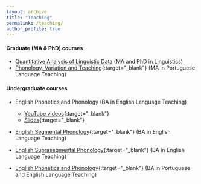 ```yaml
---
layout: archive
title: "Teaching"
permalink: /teaching/
author_profile: true
---
```


#### Graduate (MA \& PhD) courses
- [Quantitative Analysis of Linguistic Data](https://ronaldolimajr.github.io/quant-data-analysis) (MA and PhD in Linguistics)
- [Phonology, Variation and Teaching](http://ronaldolimajr.github.io/files/FonVarEns2021.1.pdf){:target="_blank"} (MA in Portuguese Language Teaching)


#### Undergraduate courses
- English Phonetics and Phonology (BA in English Language Teaching)
    + [YouTube videos](https://youtube.com/playlist?list=PLzkA7H-mNfYjuQEAm5NPRdMtfdrF4mdJw){:target="_blank"}
    + [Slides](https://github.com/ronaldolimajr/englishPhonPhon){:target="_blank"}

- [English Segmental Phonology](http://ronaldolimajr.github.io/files/FonologiaSegmental2021.1.pdf){:target="_blank"} (BA in English Language Teaching)

- [English Suprasegmental Phonology](http://ronaldolimajr.github.io/files/FonSupra-programa-2021.2.pdf){:target="_blank"} (BA in English Language Teaching)

- [English Phonetics and Phonology](http://ronaldolimajr.github.io/files/FonéticaFonologia2021.1.pdf){:target="_blank"} (BA in Portuguese and English Language Teaching)


<!--

{% include base_path %}

{% for post in site.teaching reversed %}
  {% include archive-single.html %}
{% endfor %}

-->

